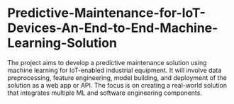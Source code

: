 # Predictive-Maintenance-for-IoT-Devices-An-End-to-End-Machine-Learning-Solution
The project aims to develop a predictive maintenance solution using machine learning for IoT-enabled industrial equipment. It will involve data preprocessing, feature engineering, model building, and deployment of the solution as a web app or API. The focus is on creating a real-world solution that integrates multiple ML and software engineering components.
